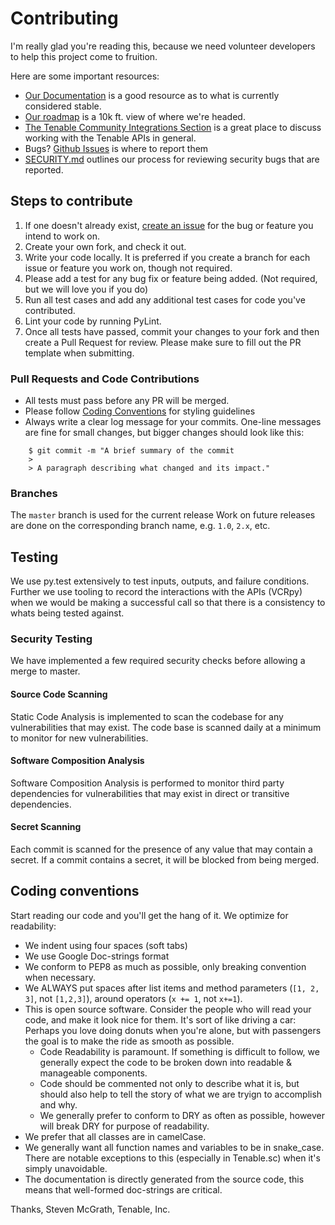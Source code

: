 # Contributing

I'm really glad you're reading this, because we need volunteer developers to help this project come to fruition.

Here are some important resources:

  * [Our Documentation](https://tenint.rtfd.io) is a good resource as to what is currently considered stable.
  * [Our roadmap](https://github.com/tenable/tenint/milestones) is a 10k ft. view of where we're headed.
  * [The Tenable Community Integrations Section](https://community.tenable.com/s/topic/0TOf2000000HPDKGA4) is a great place to discuss working with the Tenable APIs in general.
  * Bugs? [Github Issues](https://github.com/tenable/tenint/issues) is where to report them
  * [SECURITY.md](./SECURITY.md) outlines our process for reviewing security bugs that are reported.

## Steps to contribute

1. If one doesn't already exist, [create an issue](https://github.com/tenable/tenint/issues/new) for the bug or feature you intend to work on.
2. Create your own fork, and check it out.
3. Write your code locally. It is preferred if you create a branch for each issue or feature you work on, though not required.
4. Please add a test for any bug fix or feature being added. (Not required, but we will love you if you do)
5. Run all test cases and add any additional test cases for code you've contributed. 
6. Lint your code by running PyLint.
7. Once all tests have passed, commit your changes to your fork and then create a Pull Request for review. Please make sure to fill out the PR template when submitting.

### Pull Requests and Code Contributions

* All tests must pass before any PR will be merged.
* Please follow [Coding Conventions](#coding-conventions) for styling guidelines
* Always write a clear log message for your commits. One-line messages are fine for small changes, but bigger changes should look like this:

```
    $ git commit -m "A brief summary of the commit
    > 
    > A paragraph describing what changed and its impact."
```
### Branches

The ```master``` branch is used for the current release 
Work on future releases are done on the corresponding branch name, e.g. ```1.0```, ```2.x```, etc.

## Testing

We use py.test extensively to test inputs, outputs, and failure conditions.  Further we use tooling to record the interactions with the APIs (VCRpy) when we would be making a successful call so that there is a consistency to whats being tested against.

### Security Testing

We have implemented a few required security checks before allowing a merge to master. 

#### Source Code Scanning

Static Code Analysis is implemented to scan the codebase for any vulnerabilities that may exist. The code base is scanned daily at a minimum to monitor for new vulnerabilities.

#### Software Composition Analysis

Software Composition Analysis is performed to monitor third party dependencies for vulnerabilities that may exist in direct or transitive dependencies. 

#### Secret Scanning

Each commit is scanned for the presence of any value that may contain a secret. If a commit contains a secret, it will be blocked from being merged. 

## Coding conventions

Start reading our code and you'll get the hang of it. We optimize for readability:

  * We indent using four spaces (soft tabs)
  * We use Google Doc-strings format
  * We conform to PEP8 as much as possible, only breaking convention when necessary.
  * We ALWAYS put spaces after list items and method parameters (`[1, 2, 3]`, not `[1,2,3]`), around operators (`x += 1`, not `x+=1`).
  * This is open source software. Consider the people who will read your code, and make it look nice for them. It's sort of like driving a car: Perhaps you love doing donuts when you're alone, but with passengers the goal is to make the ride as smooth as possible.
    * Code Readability is paramount.  If something is difficult to follow, we generally expect the code to be broken down into readable & manageable components.
    * Code should be commented not only to describe what it is, but should also help to tell the story of what we are tryign to accomplish and why.
    * We generally prefer to conform to DRY as often as possible, however will break DRY for purpose of readability.
  * We prefer that all classes are in camelCase.
  * We generally want all function names and variables to be in snake_case.  There are notable exceptions to this (especially in Tenable.sc) when it's simply unavoidable.
  * The documentation is directly generated from the source code, this means that well-formed doc-strings are critical.

Thanks,
Steven McGrath, Tenable, Inc.
